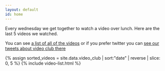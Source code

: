 ```yaml
---
layout: default
id: home
---
```


<div>
  <p>
    Every wednesday we get together to watch a video over lunch. Here are the last 5 videos we watched.
  </p>

  <p>
    You can see <a href="{{ site.baseurl }}/videos">a list of all of the videos</a> or if you prefer twitter you can <a href="https://twitter.com/search?f=tweets&q=from%3Apauldambra%20AND%20video%20club%20OR%20%23videoclub&src=typd" target="_blank" rel="noopener">see our tweets about video club there</a>
  </p>
</div>

  {% assign sorted_videos = site.data.video_club | sort:"date" | reverse | slice: 0, 5 %}
  {% include video-list.html %}
